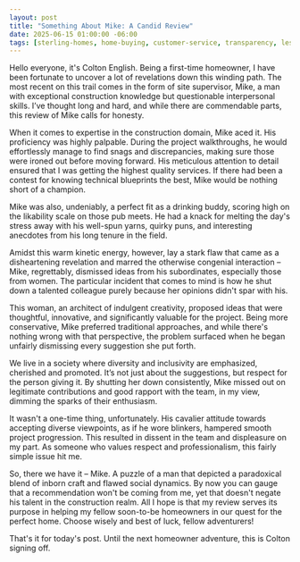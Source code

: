 ```yaml
---
layout: post
title: "Something About Mike: A Candid Review"
date: 2025-06-15 01:00:00 -06:00
tags: [sterling-homes, home-buying, customer-service, transparency, lessons-learned]
---
```


Hello everyone, it's Colton English. Being a first-time homeowner, I have been fortunate to uncover a lot of revelations down this winding path. The most recent on this trail comes in the form of site supervisor, Mike, a man with exceptional construction knowledge but questionable interpersonal skills. I’ve thought long and hard, and while there are commendable parts, this review of Mike calls for honesty.

When it comes to expertise in the construction domain, Mike aced it. His proficiency was highly palpable. During the project walkthroughs, he would effortlessly manage to find snags and discrepancies, making sure those were ironed out before moving forward. His meticulous attention to detail ensured that I was getting the highest quality services. If there had been a contest for knowing technical blueprints the best, Mike would be nothing short of a champion.

Mike was also, undeniably, a perfect fit as a drinking buddy, scoring high on the likability scale on those pub meets. He had a knack for melting the day's stress away with his well-spun yarns, quirky puns, and interesting anecdotes from his long tenure in the field.

Amidst this warm kinetic energy, however, lay a stark flaw that came as a disheartening revelation and marred the otherwise congenial interaction – Mike, regrettably, dismissed ideas from his subordinates, especially those from women. The particular incident that comes to mind is how he shut down a talented colleague purely because her opinions didn't spar with his.

This woman, an architect of indulgent creativity, proposed ideas that were thoughtful, innovative, and significantly valuable for the project. Being more conservative, Mike preferred traditional approaches, and while there's nothing wrong with that perspective, the problem surfaced when he began unfairly dismissing every suggestion she put forth.

We live in a society where diversity and inclusivity are emphasized, cherished and promoted. It’s not just about the suggestions, but respect for the person giving it. By shutting her down consistently, Mike missed out on legitimate contributions and good rapport with the team, in my view, dimming the sparks of their enthusiasm.

It wasn't a one-time thing, unfortunately. His cavalier attitude towards accepting diverse viewpoints, as if he wore blinkers, hampered smooth project progression. This resulted in dissent in the team and displeasure on my part. As someone who values respect and professionalism, this fairly simple issue hit me.

So, there we have it – Mike. A puzzle of a man that depicted a paradoxical blend of inborn craft and flawed social dynamics. By now you can gauge that a recommendation won't be coming from me, yet that doesn't negate his talent in the construction realm. All I hope is that my review serves its purpose in helping my fellow soon-to-be homeowners in our quest for the perfect home. Choose wisely and best of luck, fellow adventurers!

That's it for today's post. Until the next homeowner adventure, this is Colton signing off.
